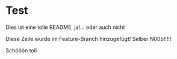 # Test

Dies ist eine tolle README, ja!... oder auch nicht

Diese Zeile wurde im Feature-Branch hinzugefügt! Selber N00b!!!!!

Schööön toll
